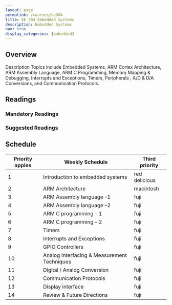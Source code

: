 ```yaml
---
layout: page
permalink: /courses/ee304
title: EE 304 Embedded Systems
description: Embedded Systems 
nav: true
display_categories: [embedded]
---
```


## Overview
Description	Topics include Embedded Systems,
 ARM Cortex Architecture, ARM Assembly Language,
 ARM C Programming, Memory Mapping & Debugging,
 Interrupts and Exceptions, Timers, Peripherals
 , A/D & D/A Conversions, and Communication Protocols.

## Readings 
### Mandatory Readings
### Suggested Readings



## Schedule 

| Priority apples | Weekly Schedule | Third priority |
|-------|--------|---------|
| 1 | Introduction to embedded systems | red delicious |
| 2  | ARM Architecture | macintosh |
| 3 | ARM Assembly language –1 | fuji |
| 4 | ARM Assembly language –2 | fuji |
| 5 | ARM C programming – 1 | fuji |
| 6 | ARM C programming – 2 | fuji |
| 7 | Timers | fuji |
| 8 | Interrupts and Exceptions | fuji |
| 9 | GPIO Controllers| fuji |
| 10 | Analog Interfacing & Measurement Techniques | fuji |
| 11 | Digital / Analog Conversion | fuji |
| 12 | Communication Protocols | fuji |
| 13 | Display interface | fuji |
| 14 | Review & Future Directions | fuji |